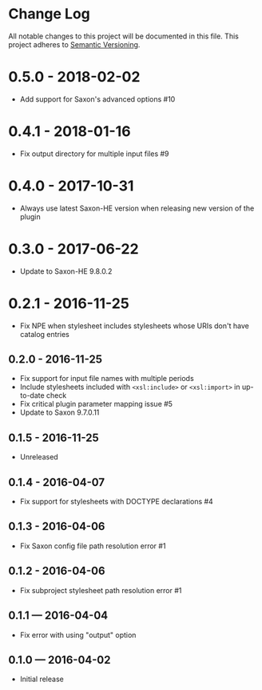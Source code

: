 # Change Log
All notable changes to this project will be documented in this file.
This project adheres to [Semantic Versioning](http://semver.org/).

# 0.5.0 - 2018-02-02
- Add support for Saxon's advanced options #10

# 0.4.1 - 2018-01-16
- Fix output directory for multiple input files #9

# 0.4.0 - 2017-10-31
- Always use latest Saxon-HE version when releasing new version of the plugin

# 0.3.0 - 2017-06-22
- Update to Saxon-HE 9.8.0.2

# 0.2.1 - 2016-11-25
- Fix NPE when stylesheet includes stylesheets whose URIs don't have catalog entries

## 0.2.0 - 2016-11-25
- Fix support for input file names with multiple periods
- Include stylesheets included with `<xsl:include>` or `<xsl:import>` in up-to-date check
- Fix critical plugin parameter mapping issue #5
- Update to Saxon 9.7.0.11

## 0.1.5 - 2016-11-25
- Unreleased

## 0.1.4 - 2016-04-07
- Fix support for stylesheets with DOCTYPE declarations #4

## 0.1.3 - 2016-04-06
- Fix Saxon config file path resolution error #1

## 0.1.2 - 2016-04-06
- Fix subproject stylesheet path resolution error #1

## 0.1.1 — 2016-04-04
- Fix error with using "output" option

## 0.1.0 — 2016-04-02
- Initial release

